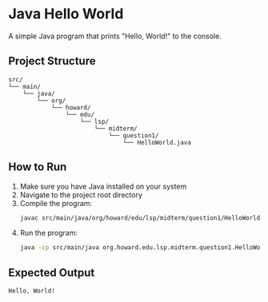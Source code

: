 # Java Hello World

A simple Java program that prints "Hello, World!" to the console.

## Project Structure

```
src/
└── main/
    └── java/
        └── org/
            └── howard/
                └── edu/
                    └── lsp/
                        └── midterm/
                            └── question1/
                                └── HelloWorld.java
```

## How to Run

1. Make sure you have Java installed on your system
2. Navigate to the project root directory
3. Compile the program:
   ```bash
   javac src/main/java/org/howard/edu/lsp/midterm/question1/HelloWorld.java
   ```
4. Run the program:
   ```bash
   java -cp src/main/java org.howard.edu.lsp.midterm.question1.HelloWorld
   ```

## Expected Output

```
Hello, World!
``` 